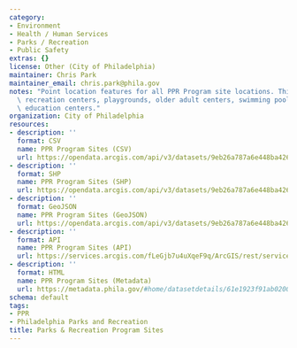 ```yaml
---
category:
- Environment
- Health / Human Services
- Parks / Recreation
- Public Safety
extras: {}
license: Other (City of Philadelphia)
maintainer: Chris Park
maintainer_email: chris.park@phila.gov
notes: "Point location features for all PPR Program site locations. This dataset includes\
  \ recreation centers, playgrounds, older adult centers, swimming pools, and environmental\
  \ education centers."
organization: City of Philadelphia
resources:
- description: ''
  format: CSV
  name: PPR Program Sites (CSV)
  url: https://opendata.arcgis.com/api/v3/datasets/9eb26a787a6e448ba426eea7f9f0d93a_0/downloads/data?format=csv&spatialRefId=4326
- description: ''
  format: SHP
  name: PPR Program Sites (SHP)
  url: https://opendata.arcgis.com/api/v3/datasets/9eb26a787a6e448ba426eea7f9f0d93a_0/downloads/data?format=shp&spatialRefId=4326
- description: ''
  format: GeoJSON
  name: PPR Program Sites (GeoJSON)
  url: https://opendata.arcgis.com/api/v3/datasets/9eb26a787a6e448ba426eea7f9f0d93a_0/downloads/data?format=geojson&spatialRefId=4326
- description: ''
  format: API
  name: PPR Program Sites (API)
  url: https://services.arcgis.com/fLeGjb7u4uXqeF9q/ArcGIS/rest/services/PPR_Program_Sites/FeatureServer/0/query?where=1%3D1
- description: ''
  format: HTML
  name: PPR Program Sites (Metadata)
  url: https://metadata.phila.gov/#home/datasetdetails/61e1923f91ab020021d65679/representationdetails/61e1924091ab020021d6567d/
schema: default
tags:
- PPR
- Philadelphia Parks and Recreation
title: Parks & Recreation Program Sites
---
```

